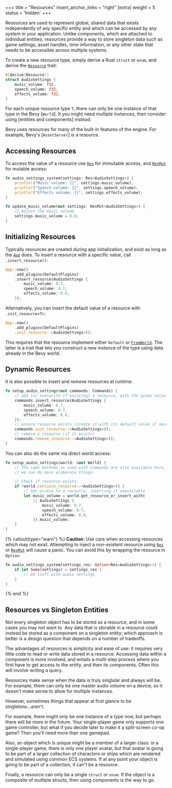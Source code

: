 +++
title = "Resources"
insert_anchor_links = "right"
[extra]
weight = 5
status = 'hidden'
+++

Resources are used to represent global, shared data that exists independently of any specific entity
and which can be accessed by any system in your application. Unlike components, which are attached
to individual entities, resources provide a way to store singleton data such as game settings, asset
handles, time information, or any other state that needs to be accessible across multiple systems.

To create a new resource type, simply derive a Rust `struct` or `enum`, and derive the [`Resource`]
trait:

```rs
#[derive(Resource)]
struct AudioSettings {
    music_volume: f32,
    speech_volume: f32,
    effects_volume: f32,
}
```

For each unique resource type `T`, there can only be one instance of that type in the Bevy [`World`].
It you might need multiple instances, then consider using [entities and components] instead.

Bevy uses resources for many of the built-in features of the engine. For example, Bevy's
[`AssetServer`] is a resource.

## Accessing Resources

To access the value of a resource use [`Res`] for immutable access, and [`ResMut`] for mutable access:

```rs
fn audio_settings_system(settings: Res<AudioSettings>) {
    println!("Music volume: {}", settings.music_volume);
    println!("Speech volume: {}", settings.speech_volume);
    println!("Effects volume: {}", settings.effects_volume);
}

fn update_music_volume(mut settings: ResMut<AudioSettings>) {
    // Adjust the music volume
    settings.music_volume = 0.8;
}
```

## Initializing Resources

Typically resources are created during app initialization, and exist as long as the [`App`] does.
To insert a resource with a specific value, call `.insert_resource()`:

```rs
App::new()
    .add_plugins(DefaultPlugins)
    .insert_resource(AudioSettings {
        music_volume: 0.7,
        speech_volume: 0.7,
        effects_volume: 0.6,
    });
```

Alternatively, you can insert the default value of a resource with `.init_resource<T>`:

```rs
App::new()
    .add_plugins(DefaultPlugins)
    .init_resource::<AudioSettings>();
```

This requires that the resource implement either `Default` or [`FromWorld`]. The latter is a trait
that lets you construct a new instance of the type using data already in the Bevy world.

## Dynamic Resources

It is also possible to insert and remove resources at runtime:

```rs
fn setup_audio_settings(mut commands: Commands) {
    // add (or overwrite if existing) a resource, with the given value
    commands.insert_resource(AudioSettings {
        music_volume: 0.7,
        speech_volume: 0.7,
        effects_volume: 0.6,
    });
    // ensure resource exists (create it with its default value if necessary)
    commands.init_resource::<AudioSettings>();
    // remove a resource (if it exists)
    commands.remove_resource::<AudioSettings>();
}
```

You can also do the same via direct world access:

```rs
fn setup_audio_settings(world: &mut World) {
    // The same methods as used with Commands are also available here, but
    // we can do more elaborate things:

    // Check if resource exists:
    if !world.contains_resource::<AudioSettings>() {
        // Get access to a resource, inserting if unavailable
        let music_volume = world.get_resource_or_insert_with(
            || AudioSettings {
                music_volume: 0.7,
                speech_volume: 0.7,
                effects_volume: 0.6,
            }).music_volume;
    }
}
```

{% callout(type="warn") %}
**Caution**: Use care when accessing resources which may not exist. Attempting to inject a
non-existent resource using [`Res`] or [`ResMut`] will cause a panic. You can avoid this by
wrapping the resource in `Option`:

```rs
fn audio_settings_system(settings_res: Option<Res<AudioSettings>>) {
    if let Some(settings) = settings_res {
        // Do stuff with audio settings
    }
}
```

{% end %}

## Resources vs Singleton Entities

Not every singleton object has to be stored as a resource, and in some cases you may not want to.
Any data that is storable in a resource could instead be stored as a component on a singleton
entity; which approach is better is a design question that depends on a number of tradeoffs.

The advantages of resources is simplicity and ease of use: it requires very little code to read or
write data stored in a resource. Accessing data within a component is more involved, and entails a
multi-step process where you first have to get access to the entity, and then its components. Often
this will involve writing a query.

Resources make sense when the data is truly singlular and always will be. For example, there can
only be one master audio volume on a device, so it doesn't make sense to allow for multiple
instances.

However, sometimes things that appear at first glance to be singletons...aren't.

For example, there might only be one instance of a type now, but perhaps there will be more in the
future. Your single-player game only supports one game controller, but what if you decide later to
make it a split-screen co-op game? Then you'll need more than one gamepad.

Also, an object which is unique might be a member of a larger class: in a single-player game, there
is only one player avatar, but that avatar is going to be part of a larger collection of characters
or ships which are rendered and simulated using common ECS systems. If at any point your object
is going to be part of a collection, it can't be a resource.

Finally, a resource can only be a single `struct` or `enum`. If the object is a composite of
multiple structs, then using components is the way to go.

[`Resource`]: https://docs.rs/bevy/latest/bevy/prelude/trait.Resource.html
[`Res`]: https://docs.rs/bevy/latest/bevy/prelude/struct.Res.html
[`ResMut`]: https://docs.rs/bevy/latest/bevy/prelude/struct.ResMut.html
[`App`]: https://docs.rs/bevy/latest/bevy/prelude/struct.App.html
[`FromWorld`]: https://docs.rs/bevy/latest/bevy/prelude/trait.FromWorld.html
